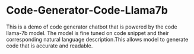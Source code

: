 # Code-Generator-Code-Llama7b
This is a demo of code generator chatbot that is powered by the code llama-7b model. The model is fine tuned on code snippet and their corresponding natural language description.This allows model to generate code that is accurate and readable.
